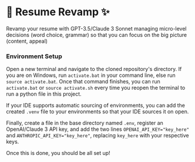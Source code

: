 # 💫 Resume Revamp ✨

Revamp your resume with GPT-3.5/Claude 3 Sonnet managing micro-level decisions (word choice, grammar) so that you can focus on the big picture (content, appeal)

### Environment Setup

Open a new terminal and navigate to the cloned repository's directory. If you are on Windows, run `activate.bat` in your command line, else run `source activate.bat`. Once that command finishes, you can run `activate.bat` or `source activate.sh` every time you reopen the terminal to run a python file in this project.

If your IDE supports automatic sourcing of environments, you can add the created `.venv` file to your environments so that your IDE sources it on open.

Finally, create a file in the base directory named `.env`, register an OpenAI/Claude 3 API key, and add the two lines `OPENAI_API_KEY="key_here"` and `ANTHROPIC_API_KEY="key_here"`, replacing `key_here` with your respective keys.

Once this is done, you should be all set up!
